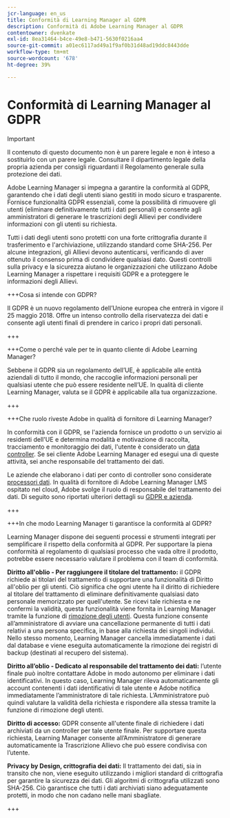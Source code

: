 ```yaml
---
jcr-language: en_us
title: Conformità di Learning Manager al GDPR
description: Conformità di Adobe Learning Manager al GDPR
contentowner: dvenkate
exl-id: 8ea31464-b4ce-49e8-b471-5630f0216aa4
source-git-commit: a01ec6117ad49a1f9af0b31d48ad19ddc8443dde
workflow-type: tm+mt
source-wordcount: '678'
ht-degree: 39%

---
```


# Conformità di Learning Manager al GDPR

>[!IMPORTANT]
>
>Il contenuto di questo documento non è un parere legale e non è inteso a sostituirlo con un parere legale. Consultare il dipartimento legale della propria azienda per consigli riguardanti il Regolamento generale sulla protezione dei dati.

Adobe Learning Manager si impegna a garantire la conformità al GDPR, garantendo che i dati degli utenti siano gestiti in modo sicuro e trasparente. Fornisce funzionalità GDPR essenziali, come la possibilità di rimuovere gli utenti (eliminare definitivamente tutti i dati personali) e consente agli amministratori di generare le trascrizioni degli Allievi per condividere informazioni con gli utenti su richiesta.

Tutti i dati degli utenti sono protetti con una forte crittografia durante il trasferimento e l&#39;archiviazione, utilizzando standard come SHA-256. Per alcune integrazioni, gli Allievi devono autenticarsi, verificando di aver ottenuto il consenso prima di condividere qualsiasi dato. Questi controlli sulla privacy e la sicurezza aiutano le organizzazioni che utilizzano Adobe Learning Manager a rispettare i requisiti GDPR e a proteggere le informazioni degli Allievi.

+++Cosa si intende con GDPR?

Il GDPR è un nuovo regolamento dell’Unione europea che entrerà in vigore il 25 maggio 2018. Offre un intenso controllo della riservatezza dei dati e consente agli utenti finali di prendere in carico i propri dati personali.

+++

+++Come o perché vale per te in quanto cliente di Adobe Learning Manager?

Sebbene il GDPR sia un regolamento dell’UE, è applicabile alle entità aziendali di tutto il mondo, che raccoglie informazioni personali per qualsiasi utente che può essere residente nell’UE.  In qualità di cliente Learning Manager, valuta se il GDPR è applicabile alla tua organizzazione.

+++

+++Che ruolo riveste Adobe in qualità di fornitore di Learning Manager?

In conformità con il GDPR, se l&#39;azienda fornisce un prodotto o un servizio ai residenti dell&#39;UE e determina modalità e motivazione di raccolta, tracciamento e monitoraggio dei dati, l&#39;utente è considerato un [data controller](https://gdpr-info.eu/art-24-gdpr/). Se sei cliente Adobe Learning Manager ed esegui una di queste attività, sei anche responsabile del trattamento dei dati.

Le aziende che elaborano i dati per conto di controller sono considerate [processori dati](https://gdpr-info.eu/art-28-gdpr/). In qualità di fornitore di Adobe Learning Manager LMS ospitato nel cloud, Adobe svolge il ruolo di responsabile del trattamento dei dati. Di seguito sono riportati ulteriori dettagli su [GDPR e azienda](https://www.adobe.com/privacy/general-data-protection-regulation.html).

+++

+++In che modo Learning Manager ti garantisce la conformità al GDPR?

Learning Manager dispone dei seguenti processi e strumenti integrati per semplificare il rispetto della conformità al GDPR. Per supportare la piena conformità al regolamento di qualsiasi processo che vada oltre il prodotto, potrebbe essere necessario valutare il problema con il team di conformità.

**Diritto all&#39;oblio - Per raggiungere il titolare del trattamento:** il GDPR richiede ai titolari del trattamento di supportare una funzionalità di Diritto all&#39;oblio per gli utenti. Ciò significa che ogni utente ha il diritto di richiedere al titolare del trattamento di eliminare definitivamente qualsiasi dato personale memorizzato per quell&#39;utente. Se ricevi tale richiesta e ne confermi la validità, questa funzionalità viene fornita in Learning Manager tramite la funzione di [rimozione degli utenti](../administrators/feature-summary/purge-users.md). Questa funzione consente all’amministratore di avviare una cancellazione permanente di tutti i dati relativi a una persona specifica, in base alla richiesta dei singoli individui. Nello stesso momento, Learning Manager cancella immediatamente i dati dal database e viene eseguita automaticamente la rimozione dei registri di backup (destinati al recupero del sistema).

**Diritto all’oblio - Dedicato al responsabile del trattamento dei dati:** l’utente finale può inoltre contattare Adobe in modo autonomo per eliminare i dati identificativi. In questo caso, Learning Manager rileva automaticamente gli account contenenti i dati identificativi di tale utente e Adobe notifica immediatamente l’amministratore di tale richiesta. L’Amministratore può quindi valutare la validità della richiesta e rispondere alla stessa tramite la funzione di rimozione degli utenti.

**Diritto di accesso:** GDPR consente all&#39;utente finale di richiedere i dati archiviati da un controller per tale utente finale. Per supportare questa richiesta, Learning Manager consente all’Amministratore di generare automaticamente la Trascrizione Allievo che può essere condivisa con l’utente.

**Privacy by Design, crittografia dei dati:** Il trattamento dei dati, sia in transito che non, viene eseguito utilizzando i migliori standard di crittografia per garantire la sicurezza dei dati. Gli algoritmi di crittografia utilizzati sono SHA-256. Ciò garantisce che tutti i dati archiviati siano adeguatamente protetti, in modo che non cadano nelle mani sbagliate.

+++
